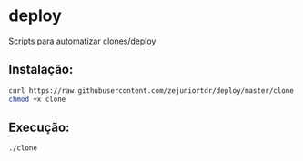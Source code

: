 # deploy
Scripts para automatizar clones/deploy

## Instalação:
```bash
curl https://raw.githubusercontent.com/zejuniortdr/deploy/master/clone -o clone
chmod +x clone
```

## Execução:
```bash
./clone
```
